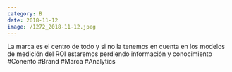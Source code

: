 ```yaml
--- 
category: B 
date: 2018-11-12 
image: /1272_2018-11-12.jpeg 
--- 
```


La marca es el centro de todo y si no la tenemos en cuenta en los modelos de medición del ROI estaremos perdiendo información y conocimiento #Conento #Brand #Marca #Analytics
